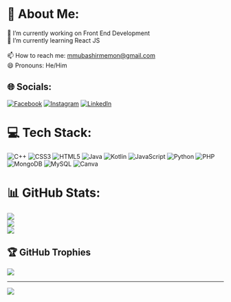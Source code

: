 # 💫 About Me:
🔭 I’m currently working on Front End Development<br>🌱 I’m currently learning React JS<br><br>📫 How to reach me:  mmubashirmemon@gmail.com<br>😄 Pronouns: He/Him


## 🌐 Socials:
[![Facebook](https://img.shields.io/badge/Facebook-%231877F2.svg?logo=Facebook&logoColor=white)](https://facebook.com/muhammad.mubashir72) [![Instagram](https://img.shields.io/badge/Instagram-%23E4405F.svg?logo=Instagram&logoColor=white)](https://instagram.com/m.mubashir72) [![LinkedIn](https://img.shields.io/badge/LinkedIn-%230077B5.svg?logo=linkedin&logoColor=white)](https://linkedin.com/in/mmubashir72) 

# 💻 Tech Stack:
![C++](https://img.shields.io/badge/c++-%2300599C.svg?style=for-the-badge&logo=c%2B%2B&logoColor=white) ![CSS3](https://img.shields.io/badge/css3-%231572B6.svg?style=for-the-badge&logo=css3&logoColor=white) ![HTML5](https://img.shields.io/badge/html5-%23E34F26.svg?style=for-the-badge&logo=html5&logoColor=white) ![Java](https://img.shields.io/badge/java-%23ED8B00.svg?style=for-the-badge&logo=openjdk&logoColor=white) ![Kotlin](https://img.shields.io/badge/kotlin-%237F52FF.svg?style=for-the-badge&logo=kotlin&logoColor=white) ![JavaScript](https://img.shields.io/badge/javascript-%23323330.svg?style=for-the-badge&logo=javascript&logoColor=%23F7DF1E) ![Python](https://img.shields.io/badge/python-3670A0?style=for-the-badge&logo=python&logoColor=ffdd54) ![PHP](https://img.shields.io/badge/php-%23777BB4.svg?style=for-the-badge&logo=php&logoColor=white) ![MongoDB](https://img.shields.io/badge/MongoDB-%234ea94b.svg?style=for-the-badge&logo=mongodb&logoColor=white) ![MySQL](https://img.shields.io/badge/mysql-%2300000f.svg?style=for-the-badge&logo=mysql&logoColor=white) ![Canva](https://img.shields.io/badge/Canva-%2300C4CC.svg?style=for-the-badge&logo=Canva&logoColor=white)
# 📊 GitHub Stats:
![](https://github-readme-stats.vercel.app/api?username=mubashir72&theme=dark&hide_border=false&include_all_commits=false&count_private=false)<br/>
![](https://github-readme-streak-stats.herokuapp.com/?user=mubashir72&theme=dark&hide_border=false)<br/>
![](https://github-readme-stats.vercel.app/api/top-langs/?username=mubashir72&theme=dark&hide_border=false&include_all_commits=false&count_private=false&layout=compact)

## 🏆 GitHub Trophies
![](https://github-profile-trophy.vercel.app/?username=mubashir72&theme=radical&no-frame=false&no-bg=true&margin-w=4)

---
[![](https://visitcount.itsvg.in/api?id=mubashir72&icon=0&color=1)](https://visitcount.itsvg.in)

<!-- Proudly created with GPRM ( https://gprm.itsvg.in ) -->
